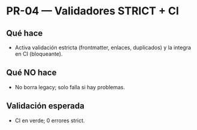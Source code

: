 # PR-04 — Validadores STRICT + CI

## Qué hace
- Activa validación estricta (frontmatter, enlaces, duplicados) y la integra en CI (bloqueante).

## Qué NO hace
- No borra legacy; solo falla si hay problemas.

## Validación esperada
- CI en verde; 0 errores strict.
